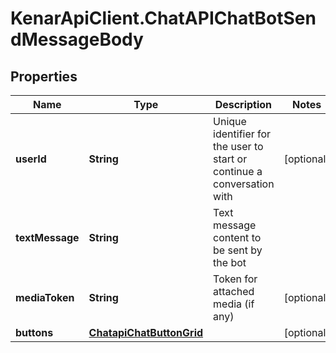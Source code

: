 # KenarApiClient.ChatAPIChatBotSendMessageBody

## Properties

Name | Type | Description | Notes
------------ | ------------- | ------------- | -------------
**userId** | **String** | Unique identifier for the user to start or continue a conversation with | [optional] 
**textMessage** | **String** | Text message content to be sent by the bot | 
**mediaToken** | **String** | Token for attached media (if any) | [optional] 
**buttons** | [**ChatapiChatButtonGrid**](ChatapiChatButtonGrid.md) |  | [optional] 


